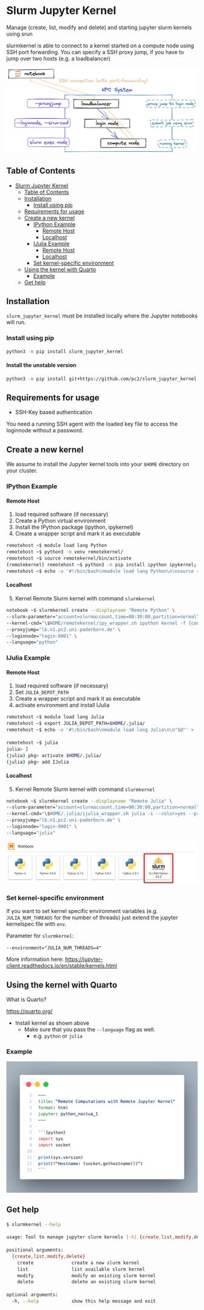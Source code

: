 # Slurm Jupyter Kernel

Manage (create, list, modify and delete) and starting jupyter slurm kernels using srun

slurmkernel is able to connect to a kernel started on a compute node using SSH port forwarding.
You can specify a SSH proxy jump, if you have to jump over two hosts (e.g. a loadbalancer)

![How it works](imgs/how_it_works.png)

## Table of Contents

- [Slurm Jupyter Kernel](#slurm-jupyter-kernel)
  - [Table of Contents](#table-of-contents)
  - [Installation](#installation)
    - [Install using pip](#install-using-pip)
  - [Requirements for usage](#requirements-for-usage)
  - [Create a new kernel](#create-a-new-kernel)
    - [IPython Example](#ipython-example)
      - [Remote Host](#remote-host)
      - [Localhost](#localhost)
    - [IJulia Example](#ijulia-example)
      - [Remote Host](#remote-host-1)
      - [Localhost](#localhost-1)
    - [Set kernel-specific environment](#set-kernel-specific-environment)
  - [Using the kernel with Quarto](#using-the-kernel-with-quarto)
    - [Example](#example)
  - [Get help](#get-help)

## Installation

`slurm_jupyter_kernel` must be installed locally where the Jupyter notebooks will run.

### Install using pip

```bash
python3 -m pip install slurm_jupyter_kernel
```

#### Install the unstable version
```bash
python3 -m pip install git+https://github.com/pc2/slurm_jupyter_kernel.git
```

## Requirements for usage

* SSH-Key based authentication

You need a running SSH agent with the loaded key file to access the loginnode without a password.

## Create a new kernel

We assume to install the Jupyter kernel tools into your `$HOME` directory on your cluster.

### IPython Example

#### Remote Host

1. load required software (if necessary)
2. Create a Python virtual environment
3. Install the IPython package (ipython, ipykernel)
4. Create a wrapper script and mark it as executable

```bash
remotehost ~$ module load lang Python
remotehost ~$ python3 -m venv remotekernel/
remotehost ~$ source remotekernel/bin/activate
(remotekernel) remotehost ~$ python3 -m pip install ipython ipykernel; deactivate
remotehost ~$ echo -e '#!/bin/bash\nmodule load lang Python\n\nsource remotekernel/bin/activate\n"$@"' > remotekernel/ipy_wrapper.sh && chmod +x remotekernel/ipy_wrapper.sh
```

#### Localhost

5. Kernel Remote Slurm kernel with command `slurmkernel`

```bash
notebook ~$ slurmkernel create --displayname "Remote Python" \
--slurm-parameter="account=slurmaccount,time=00:30:00,partition=normal" \
--kernel-cmd="\$HOME/remotekernel/ipy_wrapper.sh ipython kernel -f {connection_file}" \
--proxyjump="lb.n1.pc2.uni-paderborn.de" \
--loginnode="login-0001" \
--language="python"
```

### IJulia Example

#### Remote Host

1. load required software (if necessary)
2. Set `JULIA_DEPOT_PATH`
3. Create a wrapper script and mark it as executable
4. activate environment and install IJulia

```bash
remotehost ~$ module load lang Julia
remotehost ~$ export JULIA_DEPOT_PATH=$HOME/.julia/
remotehost ~$ echo -e '#!/bin/bash\nmodule load lang Julia\n\n"$@"' > .julia/ijulia_wrapper.sh && chmod +x .julia/ijulia_wrapper.sh

remotehost ~$ julia
julia> ]
(julia) pkg> activate $HOME/.julia/
(julia) pkg> add IJulia
```

#### Localhost

5. Kernel Remote Slurm kernel with command `slurmkernel`

```bash
notebook ~$ slurmkernel create --displayname "Remote Julia" \
--slurm-parameter="account=slurmaccount,time=00:30:00,partition=normal" \
--kernel-cmd="\$HOME/.julia/ijulia_wrapper.sh julia -i --color=yes --project=\$HOME/.julia/ \$HOME/.julia/packages/IJulia/AQu2H/src/kernel.jl {connection_file}" \
--proxyjump="lb.n1.pc2.uni-paderborn.de" \
--loginnode="login-0001" \
--language="julia"
```

![Example](imgs/example.png)

### Set kernel-specific environment

If you want to set kernel specific environment variables (e.g. `JULIA_NUM_THREADS` for the number of threads) just extend the jupyter kernelspec file with `env`.

Parameter for `slurmkernel`:

`--environment="JULIA_NUM_THREADS=4"`

More information here: https://jupyter-client.readthedocs.io/en/stable/kernels.html

## Using the kernel with Quarto

What is Quarto?

https://quarto.org/

* Install kernel as shown above 
  *  Make sure that you pass the `--language` flag as well.
     *  e.g. `python` or `julia`

### Example
<img src="imgs/quarto_example.png" width="600">

## Get help

```bash
$ slurmkernel --help

usage: Tool to manage jupyter slurm kernels [-h] {create,list,modify,delete} ...

positional arguments:
  {create,list,modify,delete}
    create              create a new slurm kernel
    list                list available slurm kernel
    modify              modify an existing slurm kernel
    delete              delete an existing slurm kernel

optional arguments:
  -h, --help            show this help message and exit
```
